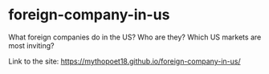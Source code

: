 # foreign-company-in-us
What foreign companies do in the US? Who are they? Which US markets are most inviting?

Link to the site: https://mythopoet18.github.io/foreign-company-in-us/
